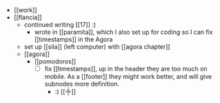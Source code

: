 - [[work]]
- [[flancia]]
  - continued writing [[17]] :)
    - wrote in [[paramita]], which I also set up for coding so I can fix [[timestamps]] in the Agora
  - set up [[sila]] (left computer) with [[agora chapter]]
  - [[agora]]
    - [[pomodoros]]
      - [ ] fix [[timestamps]], up in the header they are too much on mobile. As a [[footer]] they might work better, and will give subnodes more definition.
        - :) [[⸎]]
